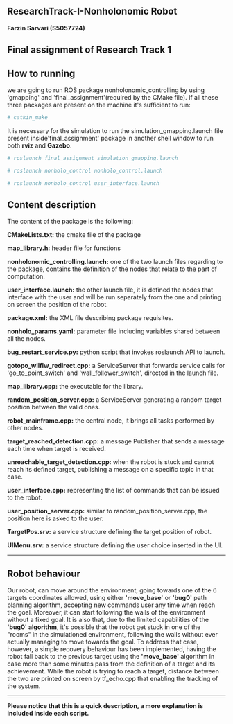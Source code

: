 ## ResearchTrack-I-Nonholonomic Robot

**Farzin Sarvari (S5057724)**

**Final assignment of Research Track 1**
---
## How to running
we are going to run ROS package nonholonomic_controlling by using 'gmapping' and 'final_assignment'(required by the CMake file).
If all these three packages are present on the machine it's sufficient to run:
```bash
# catkin_make
```
It is necessary for the simulation to run the simulation_gmapping.launch file present inside'final_assignment' package in another shell window
to run both **rviz** and **Gazebo**.
```bash
# roslaunch final_assignment simulation_gmapping.launch

# roslaunch nonholo_control nonholo_control.launch

# roslaunch nonholo_control user_interface.launch
```

## Content description
The content of the package is the following:

**CMakeLists.txt:** the cmake file of the package

**map_library.h:** header file for functions

**nonholonomic_controlling.launch:** one of the two launch files regarding to the package, contains the definition of the nodes that relate to the part of computation.

**user_interface.launch:** the other launch file, it is defined the nodes that interface with the user and will be run separately from the one and printing on screen the position of the robot.

**package.xml:** the XML file describing package requisites.

**nonholo_params.yaml:** parameter file including variables shared between all the nodes.

**bug_restart_service.py:** python script that invokes roslaunch API to launch.

**gotopo_wllflw_redirect.cpp:** a ServiceServer that forwards service calls for 'go_to_point_switch' and 'wall_follower_switch', directed in the launch file.

**map_library.cpp:** the executable for the library.

**random_position_server.cpp:** a ServiceServer generating a random target position between the valid ones.

**robot_mainframe.cpp:** the central node, it brings all tasks performed by other nodes.

**target_reached_detection.cpp:** a message Publisher that sends a message each time when target is received.

**unreachable_target_detection.cpp:** when the robot is stuck and cannot reach its defined target, publishing a message on a specific topic in that case.

**user_interface.cpp:** representing the list of commands that can be issued to the robot.

**user_position_server.cpp:** similar to random_position_server.cpp, the position here is asked to the user.

**TargetPos.srv:** a service structure defining the target position of robot.

**UIMenu.srv:** a service structure defining the user choice inserted in the UI.

---
## Robot behaviour
Our robot, can move around the environment, going towards one of the 6 targets coordinates allowed, using either
**'move_base'** or **'bug0'** path planning algorithm, accepting new commands user any time when reach the goal. Moreover, it can start following the walls of the environment without a fixed goal. It is also that, due to the limited capabilities of the **'bug0' algorithm**, it's possible that the robot get stuck in one of the "rooms" in the simulationed environment, following the walls without ever actually managing to move towards the goal. To address that case, however, a simple recovery
behaviour has been implemented, having the robot fall back to the previous target using the **'move_base'** algorithm in case more than some minutes pass from the definition of a target and its achievement. While the robot is trying to reach a target, distance between the two are printed on screen by tf_echo.cpp that enabling the tracking of the system.

---

**Please notice that this is a quick description, a more explanation is included inside each script.**
